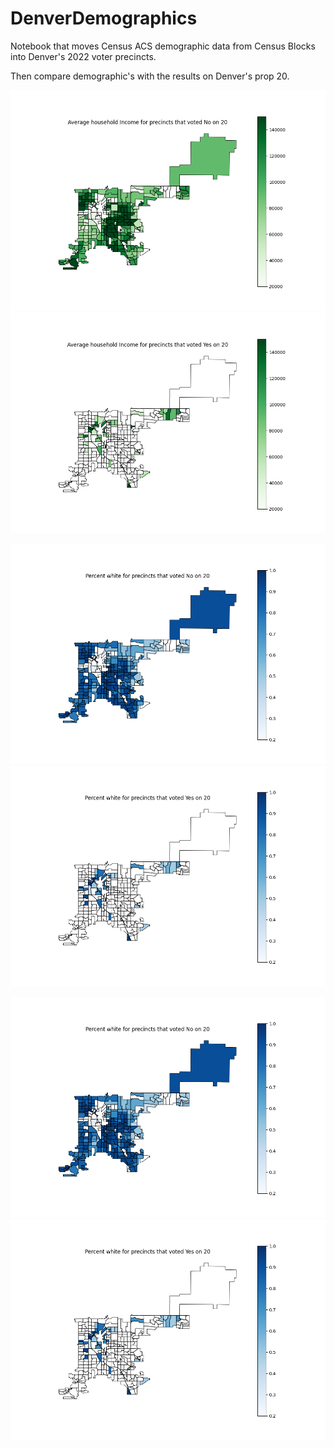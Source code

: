 # DenverDemographics

Notebook that moves Census ACS demographic data from Census Blocks into Denver's 2022 voter precincts.

Then compare demographic's with the results on Denver's prop 20.

![No on Prop 20 vs household income](no_hh.png)
![Yes on Prop 20 vs household income](yes_hh.png)

![No on Prop 20 vs % White](no_wt.png)
![Yes on Prop 20 vs % White](yes_wt.png)

![No on Prop 20 vs 60+](no_wt.png)
![Yes on Prop 20 vs 60+](yes_wt.png)